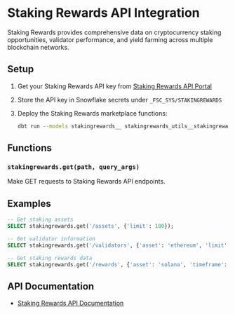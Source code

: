 # Staking Rewards API Integration

Staking Rewards provides comprehensive data on cryptocurrency staking opportunities, validator performance, and yield farming across multiple blockchain networks.

## Setup

1. Get your Staking Rewards API key from [Staking Rewards API Portal](https://stakingrewards.com/api)

2. Store the API key in Snowflake secrets under `_FSC_SYS/STAKINGREWARDS`

3. Deploy the Staking Rewards marketplace functions:
   ```bash
   dbt run --models stakingrewards__ stakingrewards_utils__stakingrewards_utils
   ```

## Functions

### `stakingrewards.get(path, query_args)`
Make GET requests to Staking Rewards API endpoints.

## Examples

```sql
-- Get staking assets
SELECT stakingrewards.get('/assets', {'limit': 100});

-- Get validator information
SELECT stakingrewards.get('/validators', {'asset': 'ethereum', 'limit': 50});

-- Get staking rewards data
SELECT stakingrewards.get('/rewards', {'asset': 'solana', 'timeframe': '30d'});
```

## API Documentation

- [Staking Rewards API Documentation](https://docs.stakingrewards.com/)